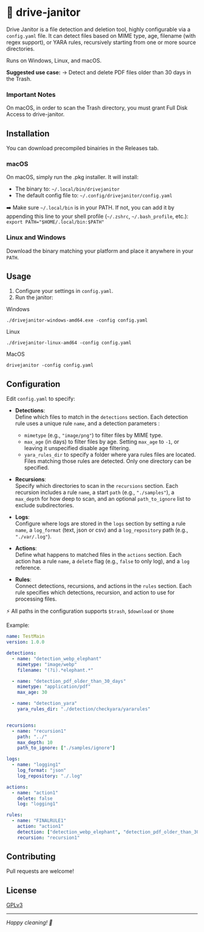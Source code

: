 # 🚗 drive-janitor

Drive Janitor is a file detection and deletion tool, highly configurable via a `config.yaml` file.
It can detect files based on MIME type, age, filename (with regex support), or YARA rules, recursively starting from one or more source directories.

Runs on Windows, Linux, and macOS.

**Suggested use case:**
-> Detect and delete PDF files older than 30 days in the Trash.

### Important Notes

On macOS, in order to scan the Trash directory, you must grant Full Disk Access to drive-janitor.

## Installation

You can download precompiled binairies in the Releases tab.

### macOS

On macOS, simply run the .pkg installer.
It will install:
- The binary to: `~/.local/bin/drivejanitor`
- The default config file to: `~/.config/drivejanitor/config.yaml`

➡️ Make sure `~/.local/bin` is in your PATH. If not, you can add it by appending this line to your shell profile (`~/.zshrc`, `~/.bash_profile`, etc.):
```export PATH="$HOME/.local/bin:$PATH"```

### Linux and Windows
Download the binary matching your platform and place it anywhere in your `PATH`.

## Usage

1. Configure your settings in `config.yaml`.
2. Run the janitor:

Windows
```
./drivejanitor-windows-amd64.exe -config config.yaml
```

Linux
```
./drivejanitor-linux-amd64 -config config.yaml
```

MacOS
```
drivejanitor -config config.yaml
```

## Configuration

Edit `config.yaml` to specify:

- **Detections**:  
    Define which files to match in the `detections` section. Each detection rule uses a unique rule `name`, and a detection parameters :
    - `mimetype` (e.g., `"image/png"`) to filter files by MIME type. 
    - `max_age` (in days) to filter files by age. Setting `max_age` to `-1`, or leaving it unspecified disable age filtering.
    - `yara_rules_dir` to specify a folder where yara rules files are located. Files matching those rules are detected. Only one directory can be specified. 

- **Recursions**:  
    Specify which directories to scan in the `recursions` section. Each recursion includes a rule `name`, a start `path` (e.g., `"./samples"`), a `max_depth` for how deep to scan, and an optional `path_to_ignore` list to exclude subdirectories.

- **Logs**:  
    Configure where logs are stored in the `logs` section by setting a rule `name`, a `log_format` (text, json or csv) and a `log_repository` path (e.g., `"./var/.log"`).

- **Actions**:  
    Define what happens to matched files in the `actions` section. Each action has a rule `name`, a `delete` flag (e.g., `false` to only log), and a `log` reference.

- **Rules**:  
    Connect detections, recursions, and actions in the `rules` section. Each rule specifies which detections, recursion, and action to use for processing files.

⚡ All paths in the configuration supports `$trash`, `$download` or `$home` 

Example:
```yaml
name: TestMain
version: 1.0.0

detections:
  - name: "detection_webp_elephant"
    mimetype: "image/webp"
    filename: "(?i).*elephant.*"

  - name: "detection_pdf_older_than_30_days"
    mimetype: "application/pdf"
    max_age: 30

  - name: "detection_yara"
    yara_rules_dir: "./detection/checkyara/yararules"


recursions:
  - name: "recursion1"
    path: "../"
    max_depth: 10
    path_to_ignore: ["./samples/ignore"]

logs:
  - name: "logging1"
    log_format: "json"
    log_repository: "./.log"

actions:
  - name: "action1"
    delete: false 
    log: "logging1"

rules:
  - name: "FINALRULE1"
    action: "action1"
    detection: ["detection_webp_elephant", "detection_pdf_older_than_30_days", "detection_yara"]
    recursion: "recursion1"
```

## Contributing

Pull requests are welcome! 

## License

[GPLv3](LICENSE)

---

*Happy cleaning! 🧹*

